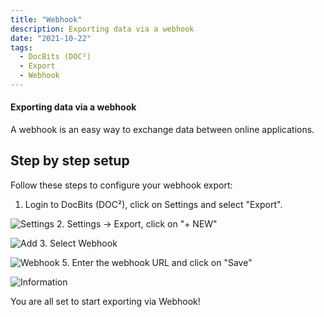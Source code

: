 ```yaml
---
title: "Webhook"
description: Exporting data via a webhook
date: "2021-10-22"
tags:
  - DocBits (DOC²)
  - Export
  - Webhook
---
```


#### Exporting data via a webhook

A webhook is an easy way to exchange data between online applications.

## Step by step setup

Follow these steps to configure your webhook export:

1. Login to DocBits (DOC²), click on Settings and select "Export".

![Settings](/_images/docbits/Webhook/image_1_settings.png)
2. Settings -> Export, click on "+ NEW"

![Add](/_images/docbits/Webhook/image_2_add.png)
3. Select Webhook

![Webhook](/_images/docbits/Webhook/image_3_webhook.png)
5. Enter the webhook URL and click on "Save"

![Information](/_images/docbits/Webhook/image_4_info.png)

You are all set to start exporting via Webhook!
